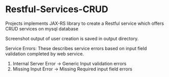 # Restful-Services-CRUD
Projects implements JAX-RS library to create a Restful service which offers CRUD services on mysql database

Screenshot output of user creation is saved in output directory.

Service Errors: These describes service errors based on input field validation completed by web service.

1) Internal Server Error
-> Generic Input validation errors 
2) Missing Input Error
-> Missing Required input field errors

